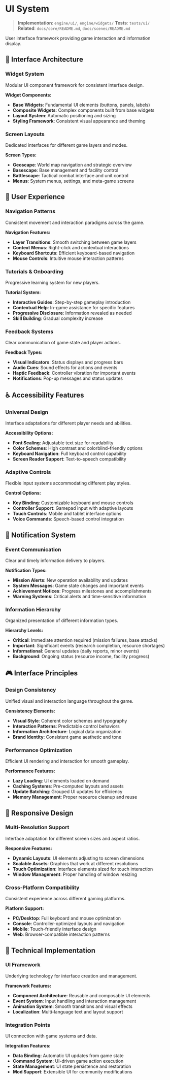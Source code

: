 # UI System

> **Implementation**: `engine/ui/`, `engine/widgets/`
> **Tests**: `tests/ui/`
> **Related**: `docs/core/README.md`, `docs/scenes/README.md`

User interface framework providing game interaction and information display.

## 🎨 Interface Architecture

### Widget System
Modular UI component framework for consistent interface design.

**Widget Components:**
- **Base Widgets**: Fundamental UI elements (buttons, panels, labels)
- **Composite Widgets**: Complex components built from base widgets
- **Layout System**: Automatic positioning and sizing
- **Styling Framework**: Consistent visual appearance and theming

### Screen Layouts
Dedicated interfaces for different game layers and modes.

**Screen Types:**
- **Geoscape**: World map navigation and strategic overview
- **Basescape**: Base management and facility control
- **Battlescape**: Tactical combat interface and unit control
- **Menus**: System menus, settings, and meta-game screens

## 🎯 User Experience

### Navigation Patterns
Consistent movement and interaction paradigms across the game.

**Navigation Features:**
- **Layer Transitions**: Smooth switching between game layers
- **Context Menus**: Right-click and contextual interactions
- **Keyboard Shortcuts**: Efficient keyboard-based navigation
- **Mouse Controls**: Intuitive mouse interaction patterns

### Tutorials & Onboarding
Progressive learning system for new players.

**Tutorial System:**
- **Interactive Guides**: Step-by-step gameplay introduction
- **Contextual Help**: In-game assistance for specific features
- **Progressive Disclosure**: Information revealed as needed
- **Skill Building**: Gradual complexity increase

### Feedback Systems
Clear communication of game state and player actions.

**Feedback Types:**
- **Visual Indicators**: Status displays and progress bars
- **Audio Cues**: Sound effects for actions and events
- **Haptic Feedback**: Controller vibration for important events
- **Notifications**: Pop-up messages and status updates

## ♿ Accessibility Features

### Universal Design
Interface adaptations for different player needs and abilities.

**Accessibility Options:**
- **Font Scaling**: Adjustable text size for readability
- **Color Schemes**: High contrast and colorblind-friendly options
- **Keyboard Navigation**: Full keyboard control capability
- **Screen Reader Support**: Text-to-speech compatibility

### Adaptive Controls
Flexible input systems accommodating different play styles.

**Control Options:**
- **Key Binding**: Customizable keyboard and mouse controls
- **Controller Support**: Gamepad input with adaptive layouts
- **Touch Controls**: Mobile and tablet interface options
- **Voice Commands**: Speech-based control integration

## 🔔 Notification System

### Event Communication
Clear and timely information delivery to players.

**Notification Types:**
- **Mission Alerts**: New operation availability and updates
- **System Messages**: Game state changes and important events
- **Achievement Notices**: Progress milestones and accomplishments
- **Warning Systems**: Critical alerts and time-sensitive information

### Information Hierarchy
Organized presentation of different information types.

**Hierarchy Levels:**
- **Critical**: Immediate attention required (mission failures, base attacks)
- **Important**: Significant events (research completion, resource shortages)
- **Informational**: General updates (daily reports, minor events)
- **Background**: Ongoing status (resource income, facility progress)

## 🎮 Interface Principles

### Design Consistency
Unified visual and interaction language throughout the game.

**Consistency Elements:**
- **Visual Style**: Coherent color schemes and typography
- **Interaction Patterns**: Predictable control behaviors
- **Information Architecture**: Logical data organization
- **Brand Identity**: Consistent game aesthetic and tone

### Performance Optimization
Efficient UI rendering and interaction for smooth gameplay.

**Performance Features:**
- **Lazy Loading**: UI elements loaded on demand
- **Caching Systems**: Pre-computed layouts and assets
- **Update Batching**: Grouped UI updates for efficiency
- **Memory Management**: Proper resource cleanup and reuse

## 📱 Responsive Design

### Multi-Resolution Support
Interface adaptation for different screen sizes and aspect ratios.

**Responsive Features:**
- **Dynamic Layouts**: UI elements adjusting to screen dimensions
- **Scalable Assets**: Graphics that work at different resolutions
- **Touch Optimization**: Interface elements sized for touch interaction
- **Window Management**: Proper handling of window resizing

### Cross-Platform Compatibility
Consistent experience across different gaming platforms.

**Platform Support:**
- **PC/Desktop**: Full keyboard and mouse optimization
- **Console**: Controller-optimized layouts and navigation
- **Mobile**: Touch-friendly interface design
- **Web**: Browser-compatible interaction patterns

## 🔧 Technical Implementation

### UI Framework
Underlying technology for interface creation and management.

**Framework Features:**
- **Component Architecture**: Reusable and composable UI elements
- **Event System**: Input handling and interaction management
- **Animation System**: Smooth transitions and visual effects
- **Localization**: Multi-language text and layout support

### Integration Points
UI connection with game systems and data.

**Integration Features:**
- **Data Binding**: Automatic UI updates from game state
- **Command System**: UI-driven game action execution
- **State Management**: UI state persistence and restoration
- **Mod Support**: Extensible UI for community modifications
